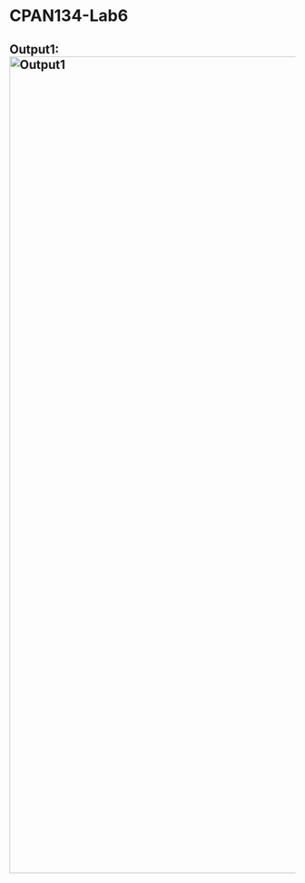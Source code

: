 # CPAN134-Lab6

## Output1: <img width="1440" alt="Output1" src="https://github.com/Navdeepannu/CPAN134-Lab6/assets/84785739/6d2c2930-0b92-49a2-98b8-0207b2169681">
 
